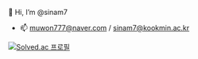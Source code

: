 👋 Hi, I’m @sinam7
- 📫 muwon777@naver.com / sinam7@kookmin.ac.kr

[![Solved.ac
프로필](http://mazassumnida.wtf/api/v2/generate_badge?boj=sinam7)](https://solved.ac/sinam7) 


<!---
sinam7/sinam7 is a ✨ special ✨ repository because its `README.md` (this file) appears on your GitHub profile.
You can click the Preview link to take a look at your changes.
--->
